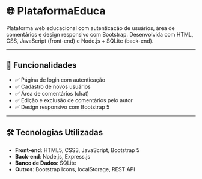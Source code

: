 # 🌐 PlataformaEduca

Plataforma web educacional com autenticação de usuários, área de comentários e design responsivo com Bootstrap. Desenvolvida com HTML, CSS, JavaScript (front-end) e Node.js + SQLite (back-end).

---

## 🚀 Funcionalidades

- ✅ Página de login com autenticação
- ✅ Cadastro de novos usuários
- ✅ Área de comentários (chat)
- ✅ Edição e exclusão de comentários pelo autor
- ✅ Design responsivo com Bootstrap 5

---

## 🛠️ Tecnologias Utilizadas

- **Front-end**: HTML5, CSS3, JavaScript, Bootstrap 5
- **Back-end**: Node.js, Express.js
- **Banco de Dados**: SQLite
- **Outros**: Bootstrap Icons, localStorage, REST API
